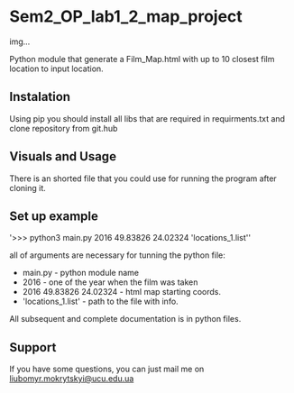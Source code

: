 # Sem2_OP_lab1_2_map_project

img...

Python module that generate a Film_Map.html with up to 10 closest film location to input location.

## Instalation

Using pip you should install all libs that are required in requirments.txt and clone repository from git.hub

## Visuals and Usage

There is an shorted file that you could use for running the program after cloning it.

## Set up example

'>>> python3 main.py 2016 49.83826 24.02324 'locations_1.list''

all of arguments are necessary for tunning the python file:
- main.py - python module name
- 2016 - one of the year when the film was taken
- 2016 49.83826 24.02324 - html map starting coords.
- 'locations_1.list' - path to the file with info.

All subsequent and complete documentation is in python files.


## Support

If you have some questions, you can just mail me on liubomyr.mokrytskyi@ucu.edu.ua
